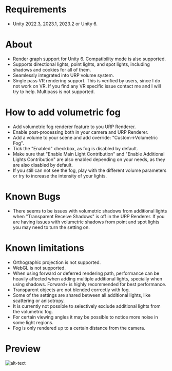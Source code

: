 # Requirements

* Unity 2022.3, 2023.1, 2023.2 or Unity 6.

# About

* Render graph support for Unity 6. Compatibility mode is also supported.
* Supports directional lights, point lights, and spot lights, including shadows and cookies for all of them.
* Seamlessly integrated into URP volume system.
* Single pass VR rendering support. This is verified by users, since I do not work on VR. If you find any VR specific issue contact me and I will try to help. Multipass is not supported.

# How to add volumetric fog

* Add volumetric fog renderer feature to you URP Renderer.
* Enable post-processing both in your camera and URP Renderer.
* Add a volume to your scene and add override: "Custom->Volumetric Fog".
* Tick the "Enabled" checkbox, as fog is disabled by default.
* Make sure that "Enable Main Light Contribution" and "Enable Additional Lights Contribution" are also enabled depending on your needs, as they are also disabled by default.
* If you still can not see the fog, play with the different volume parameters or try to increase the intensity of your lights.

# Known Bugs

* There seems to be issues with volumetric shadows from additional lights when "Transparent Receive Shadows" is off in the URP Renderer. If you are having issues with volumetric shadows from point and spot lights you may need to turn the setting on.

# Known limitations

* Orthographic projection is not supported.
* WebGL is not supported.
* When using forward or deferred rendering path, performance can be heavily affected when adding multiple additional lights, specially when using shadows. Forward+ is highly recommended for best performance.
* Transparent objects are not blended correctly with fog.
* Some of the settings are shared between all additional lights, like scattering or anisotropy.
* It is currently not possible to selectively exclude additional lights from the volumetric fog.
* For certain viewing angles it may be possible to notice more noise in some light regions.
* Fog is only rendered up to a certain distance from the camera.

# Preview
![alt-text](https://github.com/CristianQiu/Unity-Packages-Gifs/blob/main/URP-Volumetric-Light/Teaser.gif)
